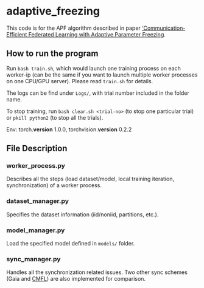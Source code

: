 # adaptive_freezing
This code is for the APF algorithm described in paper [‘Communication-Efficient Federated Learning with Adaptive Parameter Freezing](https://www.cse.ust.hk/~weiwa/papers/apf-icdcs21.pdf).

## How to run the program
Run `bash train.sh`, which would launch one training process on each worker-ip (can be the same if you want to launch multiple worker processes on one CPU/GPU server). Please read `train.sh` for details.

The logs can be find under `Logs/`, with trial number included in the folder name.

To stop training, run `bash clear.sh <trial-no>` (to stop one particular trial) or `pkill python2` (to stop all the trials).

Env: torch.__version__ 1.0.0, torchvision.__version__ 0.2.2

## File Description

### worker_process.py
Describes all the steps (load dataset/model, local training iteration, synchronization) of a worker process.

### dataset_manager.py
Specifies the dataset information (iid/noniid, partitions, etc.).

### model_manager.py
Load the specified model defined in `models/` folder.

### sync_manager.py
Handles all the synchronization related issues. Two other sync schemes (Gaia and [CMFL](https://www.cse.ust.hk/~weiwa/papers/cmfl-icdcs19.pdf)) are also implemented for comparison.
